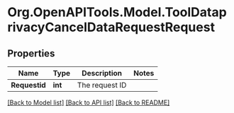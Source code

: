 # Org.OpenAPITools.Model.ToolDataprivacyCancelDataRequestRequest

## Properties

Name | Type | Description | Notes
------------ | ------------- | ------------- | -------------
**Requestid** | **int** | The request ID | 

[[Back to Model list]](../README.md#documentation-for-models) [[Back to API list]](../README.md#documentation-for-api-endpoints) [[Back to README]](../README.md)

